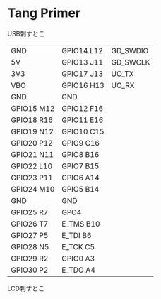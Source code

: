 # Tang Primer

USB刺すとこ

|               |			|			|
|---------------|-----------|-----------|
|GND			|GPIO14	L12	|GD_SWDIO	|
|5V				|GPIO13	J11	|GD_SWCLK	|
|3V3			|GPIO17	J13	|UO_TX		|
|VBO			|GPIO16	H13	|UO_RX		|
|GND			|GND		||
|GPIO15		M12	|GPIO12	F16	||
|GPIO18		R16	|GPIO11	E16	||
|GPIO19		N12	|GPIO10	C15	||
|GPIO20		P12	|GPIO9	C16	||
|GPIO21		N11	|GPIO8	B16	||
|GPIO22		L10	|GPIO7	B15	||
|GPIO23		P11	|GPIO6	A14	||
|GPIO24		M10	|GPIO5	B14	||
|GND			|GND		||
|GPIO25		R7	|GPO4		||
|GPIO26		T7	|E_TMS	B10	||
|GPIO27		P5	|E_TDI	B6	||
|GPIO28		N5	|E_TCK	C5	||
|GPIO29		R2	|GPIO0	A3	||
|GPIO30		P2	|E_TDO	A4	||


LCD刺すとこ
